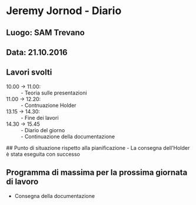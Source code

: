 # Jeremy Jornod - Diario

## Luogo: SAM Trevano
## Data: 21.10.2016

## Lavori svolti

<dl>
  <dt> 10.00 -> 11.00:</dt>
  <dd> - Teoria sulle presentazioni</dd>
  <dt> 11.00 -> 12.20:</dt>
  <dd> - Contnuazione Holder</dd>
  <dt> 13.15 -> 14.30:</dt>
  <dd> - Fine dei lavori</dd>
  <dt>14.30 -> 15.45</dt>
  <dd> - Diario del giorno </dd>
  <dd> - Continuazione della documentazione</dd>
</dl>
## Punto di situazione rispetto alla pianificazione
- La consegna dell'Holder è stata eseguita con successo

## Programma di massima per la prossima giornata di lavoro
- Consegna della documentazione
